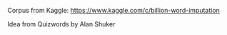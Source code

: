 Corpus from Kaggle: https://www.kaggle.com/c/billion-word-imputation

Idea from Quizwords by Alan Shuker

